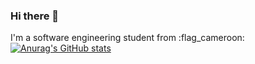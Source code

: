 ### Hi there 👋

I'm a software engineering student from :flag_cameroon:
[![Anurag's GitHub stats](https://github-readme-stats.vercel.app/api?username=Joy-sameza)](https://github.com/anuraghazra/github-readme-stats)

<!--
**Joy-sameza/Joy-sameza** is a ✨ _special_ ✨ repository because its `README.md` (this file) appears on your GitHub profile.

Here are some ideas to get you started:

- 🔭 I’m currently working on ...
- 🌱 I’m currently learning ...
- 👯 I’m looking to collaborate on ...
- 🤔 I’m looking for help with ...
- 💬 Ask me about ...
- 📫 How to reach me: ...
- 😄 Pronouns: ...
- ⚡ Fun fact: ...
-->
